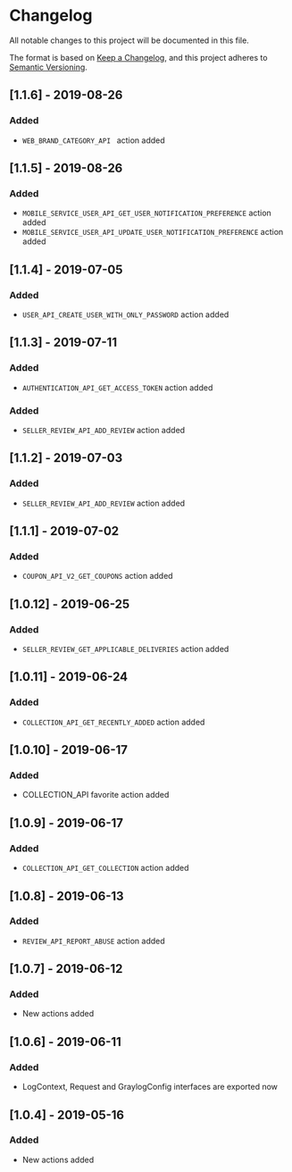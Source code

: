 # Changelog

All notable changes to this project will be documented in this file.

The format is based on [Keep a Changelog](https://keepachangelog.com/en/1.0.0/),
and this project adheres to [Semantic Versioning](https://semver.org/spec/v2.0.0.html).

## [1.1.6] - 2019-08-26

### Added

- `WEB_BRAND_CATEGORY_API ` action added

## [1.1.5] - 2019-08-26

### Added

- `MOBILE_SERVICE_USER_API_GET_USER_NOTIFICATION_PREFERENCE` action added
- `MOBILE_SERVICE_USER_API_UPDATE_USER_NOTIFICATION_PREFERENCE` action added

## [1.1.4] - 2019-07-05

### Added

- `USER_API_CREATE_USER_WITH_ONLY_PASSWORD` action added

## [1.1.3] - 2019-07-11

### Added

- `AUTHENTICATION_API_GET_ACCESS_TOKEN` action added

### Added

- `SELLER_REVIEW_API_ADD_REVIEW` action added

## [1.1.2] - 2019-07-03

### Added

- `SELLER_REVIEW_API_ADD_REVIEW` action added

## [1.1.1] - 2019-07-02

### Added

- `COUPON_API_V2_GET_COUPONS` action added

## [1.0.12] - 2019-06-25

### Added

- `SELLER_REVIEW_GET_APPLICABLE_DELIVERIES` action added

## [1.0.11] - 2019-06-24

### Added

- `COLLECTION_API_GET_RECENTLY_ADDED` action added

## [1.0.10] - 2019-06-17

### Added

- COLLECTION_API favorite action added

## [1.0.9] - 2019-06-17

### Added

- `COLLECTION_API_GET_COLLECTION` action added

## [1.0.8] - 2019-06-13

### Added

- `REVIEW_API_REPORT_ABUSE` action added

## [1.0.7] - 2019-06-12

### Added

- New actions added

## [1.0.6] - 2019-06-11

### Added

- LogContext, Request and GraylogConfig interfaces are exported now

## [1.0.4] - 2019-05-16

### Added

- New actions added
